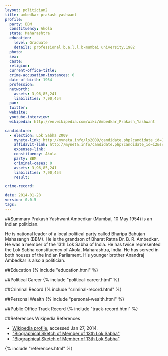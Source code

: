 ```yaml
---
layout: politician2
title: ambedkar prakash yashwant
profile: 
  party: BBM
  constituency: Akola
  state: Maharashtra
  education: 
    level: Graduate
    details: professional b.a,l.l.b-mumbai university,1982
  photo: 
  sex: 
  caste: 
  religion: 
  current-office-title: 
  crime-accusation-instances: 0
  date-of-birth: 1954
  profession: 
  networth: 
    assets: 3,96,85,241
    liabilities: 7,90,454
  pan: 
  twitter: 
  website: 
  youtube-interview: 
  wikipedia: http://en.wikipedia.com/wiki/Ambedkar_Prakash_Yashwant

candidature: 
  - election: Lok Sabha 2009
    myneta-link: http://myneta.info/ls2009/candidate.php?candidate_id=12
    affidavit-link: http://myneta.info/candidate.php?candidate_id=12&scan=original
    expenses-link: 
    constituency: Akola 
    party: BBM
    criminal-cases: 0
    assets: 3,96,85,241
    liabilities: 7,90,454
    result:  

crime-record: 

date: 2014-01-28
version: 0.0.5
tags: 
---
```

##Summary
Prakash Yashwant Ambedkar (Mumbai, 10 May 1954) is an Indian politician.

He is national leader of a local political party called Bharipa Bahujan Mahasangh (BBM). He is the grandson of Bharat Ratna Dr. B. R. Ambedkar. He was a member of the 13th Lok Sabha of India. He has twice represented the Lok Sabha constituency of Akola, Maharashtra, India. He has served in both houses of the Indian Parliament. His younger brother Anandraj Ambedkar is also a politician.


##Education
{% include "education.html" %}


##Political Career
{% include "political-career.html" %}


##Criminal Record
{% include "criminal-record.html" %}


##Personal Wealth
{% include "personal-wealth.html" %}


##Public Office Track Record
{% include "track-record.html" %}


##References
Wikipedia References
- [Wikipedia profile]({{page.profile.wikipedia}}), accessed Jan 27, 2014.
- ["Biographical Sketch of Member of 13th Lok Sabha"][wiki1]
- ["Biographical Sketch of Member of 13th Lok Sabha"][wiki2]

[wiki1]: http://parliamentofindia.nic.in/ls/lok13/biodata/13MH19.htm
[wiki2]: http://rajyasabha.nic.in/rsnew/pre_member/1952_2003/a.pdf


{% include "references.html" %}